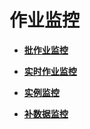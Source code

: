 # 作业监控<a name="dgc_01_0413"></a>

-   **[批作业监控](批作业监控.md)**  

-   **[实时作业监控](实时作业监控.md)**  

-   **[实例监控](实例监控.md)**  

-   **[补数据监控](补数据监控.md)**  


